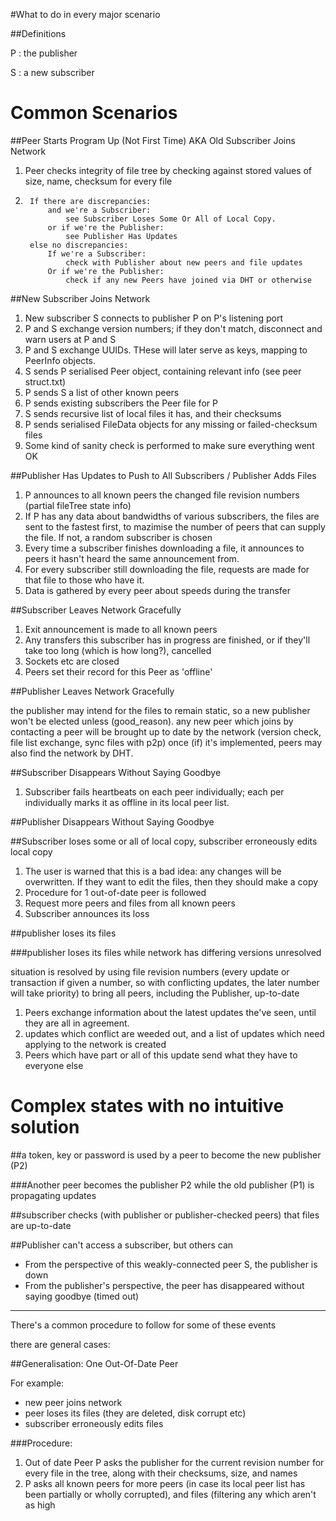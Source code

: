 #What to do in every major scenario

##Definitions

P
:	the publisher
	
S
:	a new subscriber

Common Scenarios
================

##Peer Starts Program Up (Not First Time) AKA Old Subscriber Joins Network

1. Peer checks integrity of file tree by checking against stored values of size, name, checksum for every file
2.      If there are discrepancies:
            and we're a Subscriber:
                see Subscriber Loses Some Or All of Local Copy.
            or if we're the Publisher:
                see Publisher Has Updates
        else no discrepancies:
            If we're a Subscriber:
                check with Publisher about new peers and file updates
            Or if we're the Publisher:
                check if any new Peers have joined via DHT or otherwise

##New Subscriber Joins Network

1. New subscriber S connects to publisher P on P's listening port
2. P and S exchange version numbers; if they don't match, disconnect and warn users at P and S
2. P and S exchange UUIDs. THese will later serve as keys, mapping to PeerInfo objects.
3. S sends P serialised Peer object, containing relevant info (see peer struct.txt)
4. P sends S a list of other known peers
5. P sends existing subscribers the Peer file for P
6. S sends recursive list of local files it has, and their checksums
7. P sends serialised FileData objects for any missing or failed-checksum files
8. Some kind of sanity check is performed to make sure everything went OK

##Publisher Has Updates to Push to All Subscribers / Publisher Adds Files

1. P announces to all known peers the changed file revision numbers (partial fileTree state info)
1. If P has any data about bandwidths of various subscribers, the files are sent to the fastest first, to mazimise the number of peers that can supply the file. If not, a random subscriber is chosen
2. Every time a subscriber finishes downloading a file, it announces to peers it hasn't heard the same announcement from.
3. For every subscriber still downloading the file, requests are made for that file to those who have it.
3. Data is gathered by every peer about speeds during the transfer

##Subscriber Leaves Network Gracefully

1. Exit announcement is made to all known peers
2. Any transfers this subscriber has in progress are finished, or if they'll take too long (which is how long?), cancelled
3. Sockets etc are closed
4. Peers set their record for this Peer as 'offline'

##Publisher Leaves Network Gracefully

the publisher may intend for the files to remain static, so a new publisher won't be elected unless (good_reason).
any new peer which joins by contacting a peer will be brought up to date by the network
(version check, file list exchange, sync files with p2p)
once (if) it's implemented, peers may also find the network by DHT.

##Subscriber Disappears Without Saying Goodbye

1. Subscriber fails heartbeats on each peer individually; each per individually marks it as offline in its local peer list.

##Publisher Disappears Without Saying Goodbye

##Subscriber loses some or all of local copy, subscriber erroneously edits local copy

1. The user is warned that this is a bad idea: any changes will be overwritten. If they want to edit the files, then they should make a copy
2. Procedure for 1 out-of-date peer is followed
3. Request more peers and files from all known peers
1. Subscriber announces its loss 

##publisher loses its files

###publisher loses its files while network has differing versions unresolved

situation is resolved by using file revision numbers (every update or transaction if given a number, so with conflicting updates, the later number will take priority) to bring all peers, including the Publisher, up-to-date

1. Peers exchange information about the latest updates the've seen, until they are all in agreement.
2. updates which conflict are weeded out, and a list of updates which need applying to the network is created
3. Peers which have part or all of this update send what they have to everyone else

Complex states with no intuitive solution
=========================================

##a token, key or password is used by a peer to become the new publisher (P2)

###Another peer becomes the publisher P2 while the old publisher (P1) is propagating updates

##subscriber checks (with publisher or publisher-checked peers) that files are up-to-date



##Publisher can't access a subscriber, but others can

* From the perspective of this weakly-connected peer S, the publisher is down
* From the publisher's perspective, the peer has disappeared without saying goodbye (timed out)

-------

There's a common procedure to follow for some of these events

there are general cases:

##Generalisation: One Out-Of-Date Peer

For example:

* new peer joins network
* peer loses its files (they are deleted, disk corrupt etc)
* subscriber erroneously edits files

###Procedure:

1. Out of date Peer P asks the publisher for the current revision number for every file in the tree, along with their checksums, size, and names
1. P asks all known peers for more peers (in case its local peer list has been partially or wholly corrupted), and files (filtering any which aren't as high 
